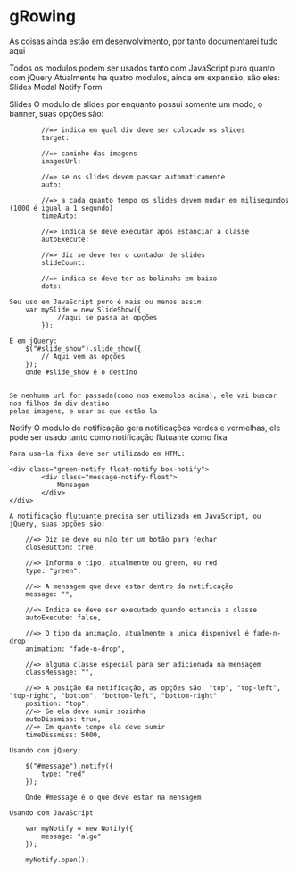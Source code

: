 # gRowing

As coisas ainda estão em desenvolvimento, por tanto documentarei tudo aqui

Todos os modulos podem ser usados tanto com JavaScript puro quanto com jQuery
Atualmente ha quatro modulos, ainda em expansão, são eles:
	Slides
	Modal
	Notify
	Form

Slides
	O modulo de slides por enquanto possui somente um modo, o banner,
	suas opções são:
			
			//=> indica em qual div deve ser colocado os slides
			target:       

			//=> caminho das imagens
			imagesUrl:    
			
			//=> se os slides devem passar automaticamente
			auto:         
			
			//=> a cada quanto tempo os slides devem mudar em milisegundos (1000 é igual a 1 segundo)
			timeAuto:     
			
			//=> indica se deve executar após estanciar a classe
			autoExecute:  
			
			//=> diz se deve ter o contador de slides
			slideCount:   

			//=> indica se deve ter as bolinahs em baixo
			dots:         

	Seu uso em JavaScript puro é mais ou menos assim:
		var mySlide = new SlideShow({
				//aqui se passa as opções
			});

	E em jQuery:
		$("#slide_show").slide_show({
			// Aqui vem as opções
		});
		onde #slide_show é o destino
	

	Se nenhuma url for passada(como nos exemplos acima), ele vai buscar nos filhos da div destino 
	pelas imagens, e usar as que estão la

Notify
	O modulo de notificação gera notificações verdes e vermelhas, ele pode ser usado tanto como notificação flutuante
	como fixa

	Para usa-la fixa deve ser utilizado em HTML:

	<div class="green-notify float-notify box-notify">
			<div class="message-notify-float">
				Mensagem
			</div>
	</div>

	A notificação flutuante precisa ser utilizada em JavaScript, ou jQuery, suas opções são:

		//=> Diz se deve ou não ter um botão para fechar
		closeButton: true,

		//=> Informa o tipo, atualmente ou green, ou red
		type: "green",

		//=> A mensagem que deve estar dentro da notificação
		message: "",

		//=> Indica se deve ser executado quando extancia a classe
		autoExecute: false,

		//=> O tipo da animação, atualmente a unica disponivel é fade-n-drop
		animation: "fade-n-drop",

		//=> alguma classe especial para ser adicionada na mensagem
		classMessage: "",

		//=> A posição da notificação, as opções são: "top", "top-left", "top-right", "bottom", "bottom-left", "bottom-right"
		position: "top",
		//=> Se ela deve sumir sozinha
		autoDissmiss: true,
		//=> Em quanto tempo ela deve sumir
		timeDissmiss: 5000,
		
	Usando com jQuery:

		$("#message").notify({
			type: "red"
		});

		Onde #message é o que deve estar na mensagem

	Usando com JavaScript

		var myNotify = new Notify({
			message: "algo"
		});

		myNotify.open();